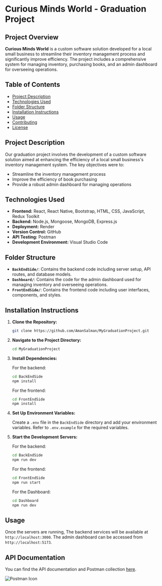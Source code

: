# Curious Minds World - Graduation Project

## Project Overview

**Curious Minds World** is a custom software solution developed for a local small business to streamline their inventory management process and significantly improve efficiency. The project includes a comprehensive system for managing inventory, purchasing books, and an admin dashboard for overseeing operations.

## Table of Contents

- [Project Description](#project-description)
- [Technologies Used](#technologies-used)
- [Folder Structure](#folder-structure)
- [Installation Instructions](#installation-instructions)
- [Usage](#usage)
- [Contributing](#contributing)
- [License](#license)

## Project Description

Our graduation project involves the development of a custom software solution aimed at enhancing the efficiency of a local small business's inventory management system. The key objectives were to:

- Streamline the inventory management process
- Improve the efficiency of book purchasing
- Provide a robust admin dashboard for managing operations

## Technologies Used

- **Frontend:** React, React Native, Bootstrap, HTML, CSS, JavaScript, Redux Toolkit
- **Backend:** Node.js, Mongoose, MongoDB, Express.js
- **Deployment:** Render
- **Version Control:** GitHub
- **API Testing:** Postman
- **Development Environment:** Visual Studio Code

## Folder Structure

- **`BackEndSide/`**: Contains the backend code including server setup, API routes, and database models.
- **`Dashboard/`**: Contains the code for the admin dashboard used for managing inventory and overseeing operations.
- **`FrontEndSide/`**: Contains the frontend code including user interfaces, components, and styles.

## Installation Instructions

1. **Clone the Repository:**

    ```bash
    git clone https://github.com/AmanSalman/MyGraduationProject.git
    ```

2. **Navigate to the Project Directory:**

    ```bash
    cd MyGraduationProject
    ```

3. **Install Dependencies:**

    For the backend:

    ```bash
    cd BackEndSide
    npm install
    ```

    For the frontend:

    ```bash
    cd FrontEndSide
    npm install
    ```

4. **Set Up Environment Variables:**

    Create a `.env` file in the `BackEndSide` directory and add your environment variables. Refer to `.env.example` for the required variables.

5. **Start the Development Servers:**

    For the backend:

    ```bash
    cd BackEndSide
    npm run dev
    ```

    For the frontend:

    ```bash
    cd FrontEndSide
    npm run start 
    ```

   For the Dashboard:

    ```bash
    cd Dashboard
    npm run dev 
    ``` 

## Usage

Once the servers are running, The backend services will be available at `http://localhost:3000`. The admin dashboard can be accessed from `http://localhost:5173`.


## API Documentation

You can find the API documentation and Postman collection [here](https://documenter.getpostman.com/view/30950345/2sA3Bt1Ugg).

![Postman Icon](https://upload.wikimedia.org/wikipedia/commons/6/6a/Postman_logo.png)

